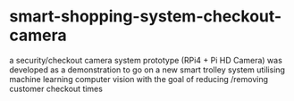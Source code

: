 # smart-shopping-system-checkout-camera
a security/checkout camera system prototype (RPi4 + Pi HD Camera) was developed as a demonstration to go on a new smart trolley system utilising machine learning computer vision with the goal of reducing /removing customer checkout times
